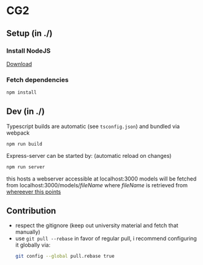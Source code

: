 # CG2

## Setup (in ./)

### Install NodeJS

[Download](https://nodejs.org/en/download/current/)

### Fetch dependencies

```bash
npm install
```

## Dev (in ./)

Typescript builds are automatic (see `tsconfig.json`) and bundled via webpack
```bash
npm run build
```

Express-server can be started by: (automatic reload on changes)
```bash
npm run server
```
this hosts a webserver accessible at localhost:3000
models will be fetched from localhost:3000/models/*fileName* where *fileName* is retrieved from [whereever this points](https://github.com/ltetzlaff/cg2/blob/master/server/server.js#L17)

## Contribution

- respect the gitignore (keep out university material and fetch that manually)
- use `git pull --rebase` in favor of regular pull, i recommend configuring it globally via: 
  ```bash
  git config --global pull.rebase true
  ```
